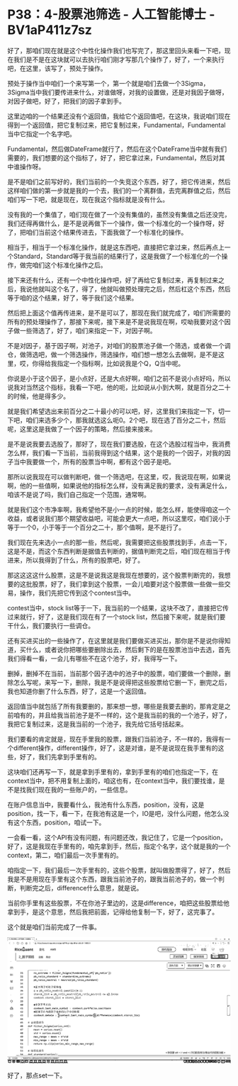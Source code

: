 # P38：4-股票池筛选 - 人工智能博士 - BV1aP411z7sz

好了，那咱们现在就是这个中性化操作我们也写完了，那这里回头来看一下吧，现在我们是不是在这块就可以去执行咱们刚才写那几个操作了，好了，一个来执行吧，在这里，该写了，预处于操作。

预处于操作当中咱们一个来写第一个，第一个就是咱们去做一个3Sigma，3Sigma当中我们要传进来什么，对谁做呀，对我的设置做，还是对我因子做呀，对因子做吧，好了，把我们的因子拿到手。

这里边咱的一个结果还没有个返回值，我给它个返回值吧，在这块，我说咱们现在得到一个返回值，把它复制过来，把它复制过来，Fundamental，Fundamental当中它指定一个名字吧。

Fundamental，然后做DateFrame就行了，然后在这个DateFrame当中就有我们需要的，我们想要的这个指标了，好了，把它拿过来，Fundamental，然后对其中谁操作呀。

是不是咱们之前写好的，我们当前的一个失竞这个东西，好了，把它传进来，然后这样咱们做的第一步就是我的一个去，我们的一个离群值，去完离群值之后，然后咱们写一下吧，就是现在，现在我这个指标就是没有什么。

没有我的一个集值了，咱们现在做了一个没有集值的，虽然没有集值之后还没完，我们还得再做什么，是不是说再做下一个操作，做一个标准化的一个操作呀，好了，把咱们当前这个结果传进去，下面我做了一个标准化的操作。

相当于，相当于一个标准化操作，就是这东西吧，直接把它拿过来，然后再点上一个Standard，Standard等于我当前的结果行了，这是我做了一个标准化的一个操作，做完咱们这个标准化操作之后。

接下来还有什么，还有一个中性化操作吧，好了再给它复制过来，再复制过来之后，我说他就叫这个名了，得了，他就叫做预处理完之后，然后杠这个东西，然后等于咱的这个结果，好了，等于我们这个结果。

然后把上面这个值再传进来，是不是可以了，那现在我们就完成了，咱们所需要的所有的预处理操作了，那接下来呢，接下来是不是说我现在啊，哎呦我要对这个因子做一些筛选了，好了，咱们来指定一下，对因子啊。

不是对因子，基于因子啊，对池子，对咱们的股票池子做一个筛选，或者做一个调仓，做筛选吧，做一个筛选操作，筛选操作，咱们想一想怎么去做啊，是不是这里，哎，你得给我指定一个指标啊，比如说我是个Q，Q当中呢。

你说是小于这个因子，是小点好，还是大点好啊，咱们之前不是说小点好吗，所以说我对当然这个指标，我看一下吧，他的呃，比如说从小到大啊，就是百分之二十的时候，他是得多少。

就是我们希望选出来前百分之二十最小的可以吧，好，这里我们来指定一下，切一下吧，咱们来选多少个，那我就选这么呃0。2个吧，现在选了百分之二十，然后呢，这里这是我做了一个因子的策略，然后接来接来。

是不是说我要去选股了，那好了，现在我们要选股，在这个选股过程当中，我消费怎么样，我们看一下当前，当前我得到这个结果，这个是我的一个因子，对我的因子当中我要做一个，所有的股票当中啊，都有这个因子是吧。

那所以说我现在可以做判断吧，做一个筛选吧，在这里，哎，我说现在啊，如果说啊，他的一些值啊，如果说他的指标怎么样，没有满足我的要求，没有满足什么，咱该不是说了吗，我们自己指定一个范围，通常啊。

就是我们这个市净率啊，我希望他不是小一点的时候，能怎么样，能使得咱这一个收益，或者说我们那个期望收益吧，可能会更大一点吧，所以这里哎，咱们说小于等于一个0，小于等于一个百分之二十，那个值啊，是不是行了。

我们现在先来选小一点的那一些，然后呢，我需要把这些股票找到手，点击一下，这是不是，而这个东西判断是据值去判断的，据值判断完之后，咱们现在相当于传进来，所以我得到了什么，所有的股票吧，好了。

那这这这这什么股票，这是不是说我这是我现在想要的，这个股票判断完的，我想要的这批股票，好了，我们拿到这个股票，一会儿咱要对这个股票做一些做一些交易，操作，我们先把它传到这个contest当中。

contest当中，stock list等于一下，我当前的一个结果，这块不改了，直接把它传过来就行，好了，这是我们现在有了一个stock list，然后接下来呢，就是我们要干什么，我们要执行一些调仓。

还有买进买出的一些操作了，在这里就是我们要做买进买出，那你是不是说你得知道，买什么，或者说你把哪些要删除出去，然后剩下的是在股票池当中去选，首先我们得看一看，一会儿有哪些不在这个池子，好，我得写一下。

删掉，删掉不在当前，当前那个因子选中的池子中的股票，咱们要做一个删除，删除怎么写呢，来写一下，删除，我是不是说得把这些股票给它删一下，删完之后，我也知道你删了什么东西，好了，这是一个返回值。

返回值当中就包括了所有我要删的，那来想一想，哪些是我要去删的，那肯定是之前咱有的，并且给我当前池子是不一样的，这个是我当前的我的一个池子，好了，我把它复制过来，这是我当前的一个池子，我先给它括号括起来。

我们要看的肯定就是，现在手里我的股票，跟我们当前池子，不一样的，我得有一个different操作，different操作，好了，这是对谁，是不是说现在我手里有的这些，好了，我们先拿到手里有的。

这块咱们还再写一下，就是拿到手里有的，拿到手里有的咱们也指定一下，在context当中，把不用复制上面的，咱这也有，在context当中，我们要找谁，是不是找我们现在我的一些账户的，一些信息。

在账户信息当中，我要看什么，我池有什么东西，position，没有，这是position，找一下，看一下，在我池有这是一个，IO是吧，没什么问题，他怎么没有这个东西，position，咱试一下。

一会看一看，这个API有没有问题，有问题还改，我记住了，它是一个position，好了，这是我现在手里有的，咱先拿到手，然后，指定个名字，这个就是我的一个context，第二，咱们最后一次手里有的。

咱指定一下，我们最后一次手里有的，这些个股票，就叫做股票得了，好了，然后我是不是用现在手里有这个东西，跟我当前池子的，跟我当前池子的，做一个判断，判断完之后，difference什么意思，就是说。

当前你手里有这些股票，不在你池子里边的，这是difference，咱把这些股票给他拿到手，是这个意思，然后我把前面，记得给他复制一下，好了，这完事了。

这个就是咱们当前完成了一件事。

![](img/61863faec83f0bc4d7619249c6595ab6_1.png)

好了，那点set一下。